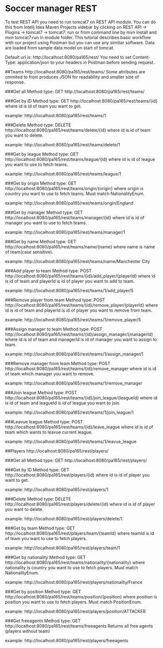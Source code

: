# Soccer manager REST
To test REST API you need to run tomcat7 on REST API module. 
You can do this from Intelij Idea Maven Projects sidebar by clicking on
    REST API -> Plugins -> tomcat7 -> tomcat7: run 
or from command line by mvn install and mvn tomcat7:run in module folder.
This tutorial describes basic workflow with our project using Postman but you can use any similiar software.
Data are loaded from sample data model on start of tomcat.

Default url is: http://localhost:8080/pa165/rest/
You need to set Content-Type: application/json to your headers in Postman before sending request.

##Teams
http://localhost:8080/pa165/rest/teams/
Some attributes are ommited to from produces JSON for readability and smaller size of response.

###Get all
Method type: GET
http://localhost:8080/pa165/rest/teams/

###Get by ID
Method type: GET
http://localhost:8080/pa165/rest/teams/{id}
where id is id of team you want to get.

example: http://localhost:8080/pa165/rest/teams/1

###Delete
Method type: DELETE
http://localhost:8080/pa165/rest/teams/delete/{id}
where id is id of team you want to delete.

example: http://localhost:8080/pa165/rest/teams/delete/1

###Get by league
Method type: GET
http://localhost:8080/pa165/rest/teams/league/{id}
where id is id of league you want to use to fetch teams.

example: http://localhost:8080/pa165/rest/teams/league/1

###Get by origin
Method type: GET
http://localhost:8080/pa165/rest/teams/origin/{origin}
where origin is country you want to use to fetch teams. Must match NationalityEnum.

example: http://localhost:8080/pa165/rest/teams/origin/England

###Get by manager
Method type: GET
http://localhost:8080/pa165/rest/teams/manager/{id}
where id is id of manager you want to use to fetch teams.

example: http://localhost:8080/pa165/rest/teams/manager/1

###Get by name
Method type: GET
http://localhost:8080/pa165/rest/teams/name/{name}
where name is name of team(case sensitive).

example: http://localhost:8080/pa165/rest/teams/name/Manchester City

###Add player to team
Method type: POST
http://localhost:8080/pa165/rest/teams/{id}/add_player/{playerId}
where id is id of team and playerId is id of player you want to add to team.

example: http://localhost:8080/pa165/rest/teams/1/add_player/5

###Remove player from team
Method type: POST
http://localhost:8080/pa165/rest/teams/{id}/remove_player/{playerId}
where id is id of team and playerId is id of player you want to remove from team.

example: http://localhost:8080/pa165/rest/teams/1/remove_player/5

###Assign manager to team
Method type: POST
http://localhost:8080/pa165/rest/teams/{id}/assign_manager/{managerId}
where id is id of team and managerId is id of manager you want to assign to team.

example: http://localhost:8080/pa165/rest/teams/1/assign_manager/1

###Remove manager from team
Method type: POST
http://localhost:8080/pa165/rest/teams/{id}/remove_manager
where id is id of team which manager you want to remove.

example: http://localhost:8080/pa165/rest/teams/1/remove_manager

###Join league
Method type: POST
http://localhost:8080/pa165/rest/teams/{id}/join_league/{leagueId}
where id is id of team and leagueId is id of league you want to join.

example: http://localhost:8080/pa165/rest/teams/1/join_league/1


###Leavue league
Method type: POST
http://localhost:8080/pa165/rest/teams/{id}/leave_league
where id is id of team which wants to leavue current league.

example: http://localhost:8080/pa165/rest/teams/1/leavue_league

##Players
http://localhost:8080/pa165/rest/players/

###Get all
Method type: GET
http://localhost:8080/pa165/rest/players/

###Get by ID
Method type: GET
http://localhost:8080/pa165/rest/players/{id}
where id is id of player you want to get.

example: http://localhost:8080/pa165/rest/players/1

###Delete
Method type: DELETE
http://localhost:8080/pa165/rest/players/delete/{id}
where id is id of player you want to delete.

example: http://localhost:8080/pa165/rest/players/delete/1

###Get by team
Method type: GET
http://localhost:8080/pa165/rest/players/team/{teamId}
where teamId is id of team you want to use to fetch players.

example: http://localhost:8080/pa165/rest/players/team/1

###Get by nationality
Method type: GET
http://localhost:8080/pa165/rest/teams/nationality/{nationality}
where nationality is country you want to use to fetch players. Must match NationalityEnum.

example: http://localhost:8080/pa165/rest/players/nationality/France

###Get by position
Method type: GET
http://localhost:8080/pa165/rest/teams/position/{position}
where position is position you want to use to fetch players. Must match PositionEnum.

example: http://localhost:8080/pa165/rest/players/position/ATTACKER

###Get freeagents
Method type: GET
http://localhost:8080/pa165/rest/teams/freeagents
Returns all free agents (players without team)

example: http://localhost:8080/pa165/rest/players/freeagents
